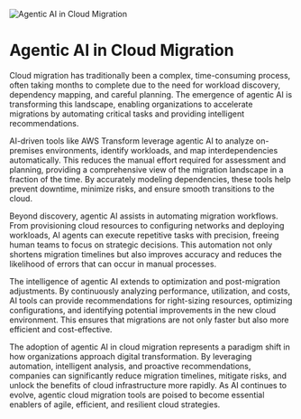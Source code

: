 ![Agentic AI in Cloud Migration](https://d2908q01vomqb2.cloudfront.net/1f1362ea41d1bc65be321c0a378a20159f9a26d0/2025/06/01/Screenshot-2025-06-01-at-10.35.14%E2%80%AFAM-1024x574.png)

# Agentic AI in Cloud Migration

Cloud migration has traditionally been a complex, time-consuming process, often taking months to complete due to the need for workload discovery, dependency mapping, and careful planning. The emergence of agentic AI is transforming this landscape, enabling organizations to accelerate migrations by automating critical tasks and providing intelligent recommendations.

AI-driven tools like AWS Transform leverage agentic AI to analyze on-premises environments, identify workloads, and map interdependencies automatically. This reduces the manual effort required for assessment and planning, providing a comprehensive view of the migration landscape in a fraction of the time. By accurately modeling dependencies, these tools help prevent downtime, minimize risks, and ensure smooth transitions to the cloud.

Beyond discovery, agentic AI assists in automating migration workflows. From provisioning cloud resources to configuring networks and deploying workloads, AI agents can execute repetitive tasks with precision, freeing human teams to focus on strategic decisions. This automation not only shortens migration timelines but also improves accuracy and reduces the likelihood of errors that can occur in manual processes.

The intelligence of agentic AI extends to optimization and post-migration adjustments. By continuously analyzing performance, utilization, and costs, AI tools can provide recommendations for right-sizing resources, optimizing configurations, and identifying potential improvements in the new cloud environment. This ensures that migrations are not only faster but also more efficient and cost-effective.

The adoption of agentic AI in cloud migration represents a paradigm shift in how organizations approach digital transformation. By leveraging automation, intelligent analysis, and proactive recommendations, companies can significantly reduce migration timelines, mitigate risks, and unlock the benefits of cloud infrastructure more rapidly. As AI continues to evolve, agentic cloud migration tools are poised to become essential enablers of agile, efficient, and resilient cloud strategies.
